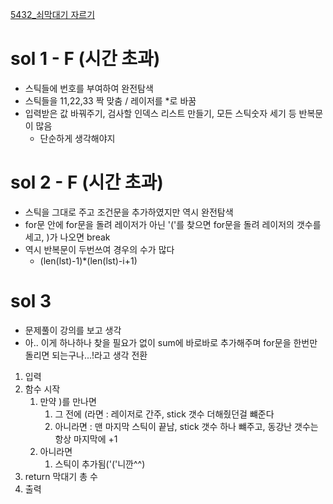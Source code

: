 [5432_쇠막대기 자르기](https://swexpertacademy.com/main/code/problem/problemDetail.do?contestProbId=AWVl47b6DGMDFAXm)

# sol 1 - F (시간 초과)

- 스틱들에 번호를 부여하여 완전탐색
- 스틱들을 11,22,33 짝 맞춤 / 레이저를 *로 바꿈
- 입력받은 값 바꿔주기, 검사할 인덱스 리스트 만들기, 모든 스틱숫자 세기 등 반복문이 많음
  - 단순하게 생각해야지

# sol 2 - F (시간 초과)

- 스틱을 그대로 주고 조건문을 추가하였지만 역시 완전탐색
- for문 안에 for문을 돌려 레이저가 아닌 '('를 찾으면 for문을 돌려 레이저의 갯수를 세고, )가 나오면 break
- 역시 반복문이 두번쓰여 경우의 수가 많다
  - (len(lst)-1)*(len(lst)-i+1)

# sol 3

- 문제풀이 강의를 보고 생각
- 아.. 이게 하나하나 찾을 필요가 없이 sum에 바로바로 추가해주며 for문을 한번만 돌리면 되는구나...!라고 생각 전환

1. 입력
2. 함수 시작
   1. 만약 )를 만나면
      1. 그 전에 (라면 : 레이저로 간주, stick 갯수 더해줬던걸 뺴준다
      2. 아니라면 : 맨 마지막 스틱이 끝남, stick 갯수 하나 뺴주고, 동강난 갯수는 항상 마지막에 +1
   2. 아니라면
      1. 스틱이 추가됨('('니깐^^)
3. return 막대기 총 수
4. 출력